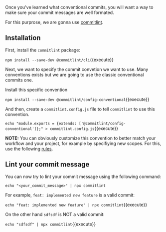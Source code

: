 Once you've learned what conventional commits, you will want a way to make sure your commit messages are well formated.

For this purprose, we are gonna use [commitlint](https://github.com/conventional-changelog/commitlint).

## Installation

First, install the `commitlint` package:

`npm install --save-dev @commitlint/cli`{{execute}}

Next, we want to specify the commit convetion we want to use. Many conventions exists but we are going to use the
classic conventional commits one.

Install this specific convention

`npm install --save-dev @commitlint/config-conventional`{{execute}}

And then, create a `commitlint.config.js` file to tell `commitlint` to use this convention.

`echo "module.exports = {extends: ['@commitlint/config-conventional']};" > commitlint.config.js`{{execute}}

**NOTE:** You can obviously customize this convention to better match your workflow and your project, for example by
specifiying new scopes. For this, use the following [rules](https://commitlint.js.org/#/reference-rules).

## Lint your commit message

You can now try to lint your commit message using the following command:

`echo "<your_commit_message>" | npx commitlint`

For example, `feat: implemented new feature` is a valid commit:

`echo "feat: implemented new feature" | npx commitlint`{{execute}}

On the other hand `sdfsdf` is NOT a valid commit:

`echo "sdfsdf" | npx commitlint`{{execute}}
